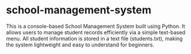 # school-management-system
This is a console-based School Management System built using Python. It allows users to manage student records efficiently via a simple text-based menu. All student information is stored in a text file (students.txt), making the system lightweight and easy to understand for beginners.
